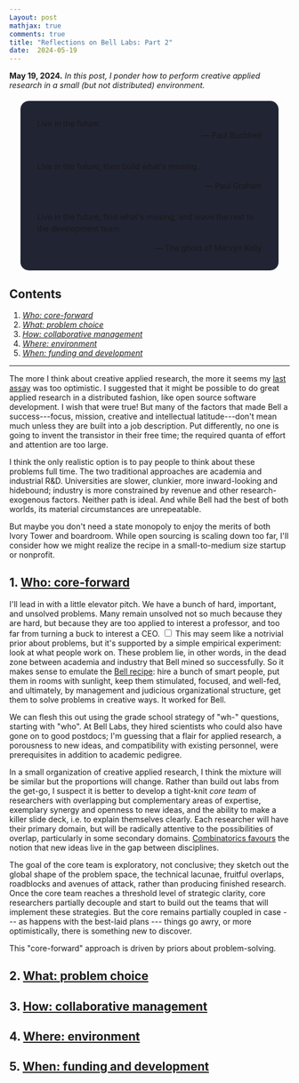 ```yaml
---
Layout: post
mathjax: true
comments: true
title: "Reflections on Bell Labs: Part 2"
date:  2024-05-19
---
```


**May 19, 2024.** *In this post, I ponder how to perform creative
  applied research in a small (but not distributed) environment.*

<div style="background-color: #212433 ; padding: 30px; margin: 20px; border: 0px solid
grey; line-height:1.5; border-radius: 15px">
Live in the future.
<br>

<div style="text-align: right">— Paul Buchheit</div>
<br>

Live in the future, then build what's missing.
<br>

<div style="text-align: right">— Paul Graham</div>
<br>

Live in the future, find what's missing, and leave the rest to
the development team.
<br>

<div style="text-align: right">— The ghost of Mervyn Kelly</div>
</div>

## Contents <a id="toc" name="toc"></a>

1. <a href="#sec-1"><i>Who: core-forward</i></a>
2. <a href="#sec-2"><i>What: problem choice</i></a>
3. <a href="#sec-3"><i>How: collaborative management</i></a>
4. <a href="#sec-4"><i>Where: environment</i></a>
4. <a href="#sec-4"><i>When: funding and development</i></a>

---

The more I think about creative applied research, the more it seems
my <a href="https://heptar.ch/rbl1/">last assay</a> was too optimistic.
I suggested that it might be possible to do great applied research in a
distributed fashion, like open source software development. I wish
that were true!
But many of the factors that made Bell a success---focus, mission,
creative and intellectual latitude---don't mean much unless they are
built into a job description.
Put differently, no one is going to invent the transistor in their
free time; the required quanta of effort and attention are too large.

I think the only realistic option is to pay people to think about
these problems full time.
The two traditional approaches are academia and industrial
R&D. Universities are slower, clunkier, more inward-looking and hidebound; industry
is more constrained by revenue and other research-exogenous factors.
Neither path is ideal.
And while Bell had the best of both worlds, its material circumstances are
unrepeatable.

But maybe you don't need a state monopoly to enjoy
the merits of both Ivory Tower and boardroom.
While open sourcing is scaling down too far, I'll consider
how we might realize the recipe in a small-to-medium size
startup or nonprofit.

## 1. <a href="#toc">Who: core-forward</a><a id="sec-1" name="sec-1"></a>

I'll lead in with a little elevator pitch. We have a bunch of hard, important, and unsolved
problems. Many remain unsolved not so much because they are hard, but
because they are too applied to interest a professor, and too far from turning a buck to
interest a CEO.<label for="sn-1"
       class="margin-toggle sidenote-number">
</label>
<input type="checkbox"
       id="sn-1"
       class="margin-toggle"/>
	   <span class="sidenote">
   This may seem like a notrivial prior about problems, but it's
   supported by a simple empirical experiment: look at what people
   work on.
	   </span> These problem lie, in other words, in the dead zone between academia and industry that Bell mined so successfully.
So it makes sense to emulate the <a
href="https://heptar.ch/rbl1/#sec-1-5">Bell recipe</a>:
hire a bunch of smart people, put them in rooms with sunlight, keep
them stimulated, focused, and well-fed, and ultimately, by management
and judicious organizational structure, get them to solve problems in creative ways.
It worked for Bell.

We can flesh this out using the grade school strategy of "wh-" questions,
starting with "who". At Bell Labs, they hired scientists who could also
have gone on to good postdocs; I'm guessing that a flair for applied
research, a porousness to new ideas, and compatibility with existing
personnel, were prerequisites in addition to academic pedigree.

In a small organization of creative applied research, I think
the mixture will be similar but the proportions will change. Rather
than build out labs from the get-go, I suspect it is better to
develop a tight-knit *core team* of researchers with overlapping but
complementary areas of expertise, exemplary synergy and openness to
new ideas, and the ability to make a killer
slide deck, i.e. to explain themselves clearly.
Each researcher will have their primary domain, but will be
radically attentive to the possibilities of overlap, particularly in
some secondary domains.
<a href="https://heptar.ch/rbl1/#sec-1-4">Combinatorics
favours</a> the notion that new ideas live in the gap between
disciplines.

The goal of the core team is exploratory, not conclusive;
they sketch out the global shape of the problem space, the technical
lacunae, fruitful overlaps, roadblocks and avenues of attack, rather
than producing finished research. Once the
core team reaches a threshold level of strategic clarity, core
researchers partially decouple and start to build out the teams that will implement these
strategies. But the core remains partially coupled in case --- as
happens with the best-laid plans --- things go awry, or more
optimistically, there is something new to discover.

This "core-forward" approach is driven by priors about
problem-solving.

## 2. <a href="#toc">What: problem choice</a><a id="sec-2" name="sec-2"></a>

## 3. <a href="#toc">How: collaborative management</a><a id="sec-3" name="sec-3"></a>

## 4. <a href="#toc">Where: environment</a><a id="sec-4" name="sec-4"></a>

## 5. <a href="#toc">When: funding and development</a><a id="sec-5" name="sec-5"></a>
